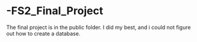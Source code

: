 # -FS2_Final_Project
The final project is in the public folder. I did my best, and i could not figure out how to create a database.
